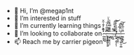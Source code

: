 - 👋 Hi, I’m @megap1nt
- 👀 I’m interested in stuff
- 🌱 I’m currently learning things
- 💞️ I’m looking to collaborate on ̷̯͎̥͓͒͌ ̵̮̜̭̬̫̉̏͛̒͊͗͂̌͘ ̷̢̧̡̬͈̖͉͆͊̃̃̔́̈ͅ ̵̙̻͕͇͕̤͉̙̅̒̅̈́̿̐̾̈ ̵̧̡̗̙̦̹̹͆̔̏̿͛̾̀ ̵͚͙̀̿ ̴̜̱͖͐͌ ̴̠̅̓̀̽̏̃̂͠ ̸̛̭̯̟͕̰̜̙͎́̐ ̶̧̭̯̭͍̤̉̎̋̏̔̊̂͝ ̶̦͇̍̇́͌͑͠ ̵̠͔̻͉̲̙̼̦̻̓́̔͐͆͒̕͠ ̶̤͇̭͇͓̋̽͐̅̍́́͜
- 📫 Reach me by carrier pigeon 
